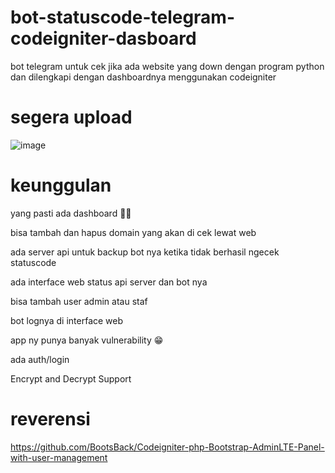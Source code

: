 # bot-statuscode-telegram-codeigniter-dasboard
bot telegram untuk cek jika ada website yang down dengan program python dan dilengkapi dengan dashboardnya menggunakan codeigniter 

# segera upload
![image](https://github.com/agungsoboru/bot-statuscode-telegram-codeigniter-dasboard/blob/main/Screenshot%20(538).png)

# keunggulan
yang pasti ada dashboard 🤦‍♂️

bisa tambah dan hapus domain yang akan di cek lewat web

ada server api untuk backup bot nya ketika tidak berhasil ngecek statuscode

ada interface web status api server dan bot nya

bisa tambah user admin atau staf

bot lognya di interface web

app ny punya banyak vulnerability 😁

ada auth/login

Encrypt and Decrypt Support

# reverensi 
https://github.com/BootsBack/Codeigniter-php-Bootstrap-AdminLTE-Panel-with-user-management

